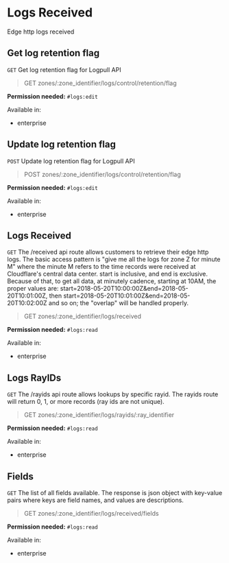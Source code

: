 # Logs Received

Edge http logs received

## Get log retention flag

`GET` Get log retention flag for Logpull API

> GET zones/:zone_identifier/logs/control/retention/flag

**Permission needed:** `#logs:edit`

Available in:

* enterprise


## Update log retention flag

`POST` Update log retention flag for Logpull API

> POST zones/:zone_identifier/logs/control/retention/flag

**Permission needed:** `#logs:edit`

Available in:

* enterprise


## Logs Received

`GET` The /received api route allows customers to retrieve their edge http logs. The basic access pattern is "give me all the logs for zone Z for minute M" where the minute M refers to the time records were received at Cloudflare's central data center. start is inclusive, and end is exclusive. Because of that, to get all data, at minutely cadence, starting at 10AM, the proper values are: start=2018-05-20T10:00:00Z&end=2018-05-20T10:01:00Z, then start=2018-05-20T10:01:00Z&end=2018-05-20T10:02:00Z and so on; the "overlap" will be handled properly.

> GET zones/:zone_identifier/logs/received

**Permission needed:** `#logs:read`

Available in:

* enterprise


## Logs RayIDs

`GET` The /rayids api route allows lookups by specific rayid. The rayids route will return 0, 1, or more records (ray ids are not unique).

> GET zones/:zone_identifier/logs/rayids/:ray_identifier

**Permission needed:** `#logs:read`

Available in:

* enterprise


## Fields

`GET` The list of all fields available. The response is json object with key-value pairs where keys are field names, and values are descriptions.

> GET zones/:zone_identifier/logs/received/fields

**Permission needed:** `#logs:read`

Available in:

* enterprise


